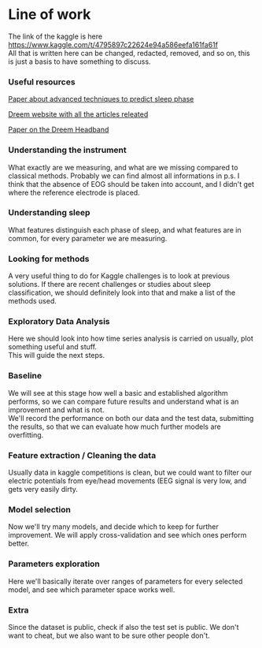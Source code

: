 # Line of work
The link of the kaggle is here https://www.kaggle.com/t/4795897c22624e94a586eefa161fa61f  
All that is written here can be changed, redacted, removed, and so on, this is just a basis to have something to discuss.

### Useful resources
[Paper about advanced techniques to predict sleep phase](https://www.researchgate.net/publication/343143113_Dreem_Open_Datasets_Multi-Scored_Sleep_Datasets_to_Compare_Human_and_Automated_Sleep_Staging)

[Dreem website with all the articles releated](https://dreem.com/research)

[Paper on the Dreem Headband](https://www.biorxiv.org/content/10.1101/662734v1.full)


### Understanding the instrument

What exactly are we measuring, and what are we missing compared to classical methods. Probably we can find almost all informations in p.s. I think that the absence of EOG should be taken into account, and I didn't get where the reference electrode is placed.

### Understanding sleep

What features distinguish each phase of sleep, and what features are in common, for every parameter we are measuring.

### Looking for methods

A very useful thing to do for Kaggle challenges is to look at previous solutions. If there are recent challenges or studies about sleep classification, we should definitely look into that and make a list of the methods used.

### Exploratory Data Analysis

Here we should look into how time series analysis is carried on usually, plot something useful and stuff.  
This will guide the next steps.

### Baseline

We will see at this stage how well a basic and established algorithm performs, so we can compare future results and understand what is an improvement and what is not.  
We'll record the performance on both our data and the test data, submitting the results, so that we can evaluate how much further models are overfitting.

### Feature extraction / Cleaning the data

Usually data in kaggle competitions is clean, but we could want to filter our electric potentials from eye/head movements (EEG signal is very low, and gets very easily dirty.

### Model selection

Now we'll try many models, and decide which to keep for further improvement. We will apply cross-validation and see which ones perform better.

### Parameters exploration

Here we'll basically iterate over ranges of parameters for every selected model, and see which parameter space works well.

### Extra

Since the dataset is public, check if also the test set is public. We don't want to cheat, but we also want to be sure other people don't.
